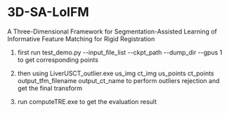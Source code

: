 # 3D-SA-LoIFM
A Three-Dimensional Framework for Segmentation-Assisted Learning of Informative Feature Matching for Rigid Registration

1. first run test_demo.py --input_file_list  --ckpt_path --dump_dir --gpus 1 to get corresponding points

2. then using LiverUSCT_outlier.exe us_img ct_img us_points ct_points output_tfm_filename  output_ct_name to perform outliers rejection and get the final transform

3. run computeTRE.exe  to get the evaluation result
